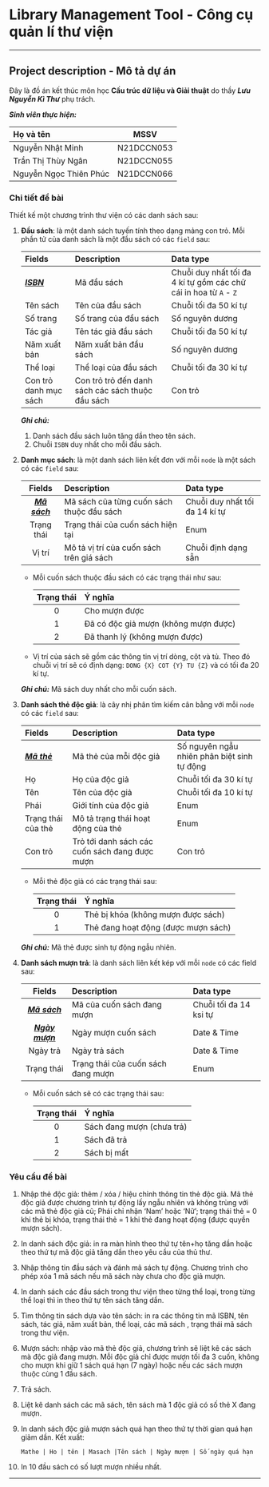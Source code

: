 
# Library Management Tool - Công cụ quản lí thư viện

---

## Project description - Mô tả dự án

Đây là đồ án kết thúc môn học **Cấu trúc dữ liệu và Giải thuật** do thầy ***Lưu Nguyễn Kì Thư*** phụ trách.

***Sinh viên thực hiện:***

| Họ và tên              |    MSSV    |
| :--------------------- | :--------: |
| Nguyễn Nhật Minh       | N21DCCN053 |
| Trần Thị Thùy Ngân     | N21DCCN055 |
| Nguyễn Ngọc Thiên Phúc | N21DCCN066 |

### Chi tiết đề bài

Thiết kế một chương trình thư viện có các danh sách sau:

1. **Đầu sách**: là một danh sách tuyến tính theo dạng mảng con trỏ. Mỗi phần tử của danh sách là một đầu sách có các `field` sau:

    | Fields                | Description                                       | Data type                                                           |
    | :-------------------- | :------------------------------------------------ | :------------------------------------------------------------------ |
    | <ins>***ISBN***</ins> | Mã đầu sách                                       | Chuỗi duy nhất tối đa $4$ kí tự gồm các chữ cái in hoa từ `A` - `Z` |
    | Tên sách              | Tên của đầu sách                                  | Chuỗi tối đa $50$ kí tự                                             |
    | Số trang              | Số trang của đầu sách                             | Số nguyên dương                                                     |
    | Tác giả               | Tên tác giả đầu sách                              | Chuỗi tối đa $50$ kí tự                                             |
    | Năm xuất bản          | Năm xuất bản đầu sách                             | Số nguyên dương                                                     |
    | Thể loại              | Thể loại của đầu sách                             | Chuỗi tối đa $30$ kí tự                                             |
    | Con trỏ danh mục sách | Con trỏ trỏ đến danh sách các sách thuộc đầu sách | Con trỏ                                                             |

    ***Ghi chú:*** 
    1. Danh sách đầu sách luôn tăng dần theo tên sách.
    2. Chuỗi `ISBN` duy nhất cho mỗi đầu sách.

2. **Danh mục sách**: là một danh sách liên kết đơn với mỗi `node` là một sách có các `field` sau:

    |          Fields          | Description                               | Data type                        |
    | :----------------------: | :---------------------------------------- | :------------------------------- |
    | <ins>***Mã sách***</ins> | Mã sách của từng cuốn sách thuộc đầu sách | Chuỗi duy nhất tối đa $14$ kí tự |
    |        Trạng thái        | Trạng thái của cuốn sách hiện tại         | Enum                             |
    |          Vị trí          | Mô tả vị trí của cuốn sách trên giá sách  | Chuỗi định dạng sẵn              |

    - Mỗi cuốn sách thuộc đầu sách có các trạng thái như sau:

        | Trạng thái | Ý nghĩa                              |
        |:----------:|:-------------------------------------|
        |     0      | Cho mượn được                        |
        |     1      | Đã có độc giả mượn (không mượn được) |
        |     2      | Đã thanh lý (không mượn được)        |

    - Vị trí của sách sẽ gồm các thông tin vị trí dòng, cột và tủ. Theo đó chuỗi vị trí sẽ có định dạng: `DONG {X} COT {Y} TU {Z}` và có tối đa $20$ kí tự.

    ***Ghi chú:*** Mã sách duy nhất cho mỗi cuốn sách.

3. **Danh sách thẻ độc giả**: là cây nhị phân tìm kiếm cân bằng với mỗi `node` có các `field` sau:

    | Fields                  | Description                                    | Data type                                   |
    | :---------------------- | :--------------------------------------------- | :------------------------------------------ |
    | <ins>***Mã thẻ***</ins> | Mã thẻ của mỗi độc giả                         | Số nguyên ngẫu nhiên phân biệt sinh tự động |
    | Họ                      | Họ của độc giả                                 | Chuỗi tối đa $30$ kí tự                     |
    | Tên                     | Tên của độc giả                                | Chuỗi tối đa $10$ kí tự                     |
    | Phái                    | Giới tính của độc giả                          | Enum                                        |
    | Trạng thái của thẻ      | Mô tả trạng thái hoạt động của thẻ             | Enum                                        |
    | Con trỏ                 | Trỏ tới danh sách các cuốn sách đang được mượn | Con trỏ                                     |

    - Mỗi thẻ độc giả có các trạng thái sau:

        | Trạng thái | Ý nghĩa                             |
        |:----------:|:------------------------------------|
        |     0      | Thẻ bị khóa (không mượn được sách)  |
        |     1      | Thẻ đang hoạt động (được mượn sách) |

    ***Ghi chú:*** Mã thẻ được sinh tự động ngẫu nhiên.

4. **Danh sách mượn trả**: là danh sách liên kết kép với mỗi `node` có các field sau:

    |           Fields           | Description                        | Data type                |
    | :------------------------: | :--------------------------------- | :----------------------- |
    |  <ins>***Mã sách***</ins>  | Mã của cuốn sách đang mượn         | Chuỗi tối đa $14$ ksi tự |
    | <ins>***Ngày mượn***</ins> | Ngày mượn cuốn sách                | Date & Time              |
    |          Ngày trả          | Ngày trả sách                      | Date & Time              |
    |         Trạng thái         | Trạng thái của cuốn sách đang mượn | Enum                     |

    - Mỗi cuốn sách sẽ có các trạng thái sau:

        | Trạng thái | Ý nghĩa                   |
        |:----------:|:--------------------------|
        |     0      | Sách đang mượn (chưa trả) |
        |     1      | Sách đã trả               |
        |     2      | Sách bị mất               |

### Yêu cầu đề bài

1. Nhập thẻ độc giả: thêm / xóa / hiệu chỉnh thông tin thẻ độc giả. Mã thẻ độc giả được chương trình tự động lấy ngẫu nhiên và không trùng với các mã thẻ độc giả cũ; Phái chỉ nhận ‘Nam’ hoặc ‘Nữ’; trạng thái thẻ = 0 khi thẻ bị khóa, trạng thái thẻ = 1 khi thẻ đang hoạt động (được quyền mượn sách).

2. In danh sách độc giả: in ra màn hình theo thứ tự tên+họ tăng dần hoặc theo thứ tự mã độc giả tăng dần theo yêu cầu của thủ thư.

3. Nhập thông tin đầu sách và đánh mã sách tự động. Chương trình cho phép xóa 1 mã sách nếu mã sách này chưa cho độc giả mượn.

4. In danh sách các đầu sách trong thư viện theo từng thể loại, trong từng thể loại thì in theo thứ tự tên sách tăng dần.

5. Tìm thông tin sách dựa vào tên sách: in ra các thông tin mã ISBN, tên sách, tác giả, năm xuất bản, thể loại, các mã sách , trạng thái mã sách trong thư viện.

6. Mượn sách: nhập vào mã thẻ độc giả, chương trình sẽ liệt kê các sách mà độc giả đang mượn. Mỗi độc giả chỉ được mượn tối đa 3 cuốn, không cho mượn khi giữ 1 sách quá hạn (7 ngày) hoặc nếu các sách mượn thuộc cùng 1 đầu sách.

7. Trả sách.

8. Liệt kê danh sách các mã sách, tên sách mà 1 độc giả có số thẻ X đang mượn.

9. In danh sách độc giả mượn sách quá hạn theo thứ tự thời gian quá hạn giảm dần. Kết xuất:
    
    `Mathe | Ho | tên | Masach |Tên sách | Ngày mượn | Số ngày quá hạn`

10. In 10 đầu sách có số lượt mượn nhiều nhất.

---

